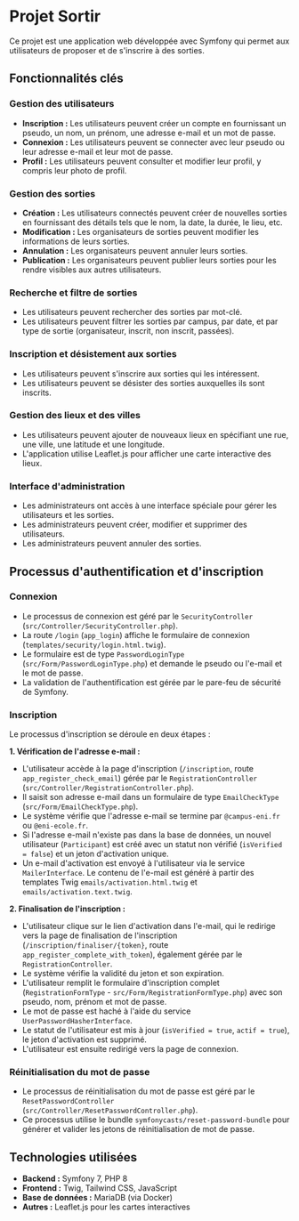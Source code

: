 # Projet Sortir

Ce projet est une application web développée avec Symfony qui permet aux utilisateurs de proposer et de s'inscrire à des sorties.

## Fonctionnalités clés

### Gestion des utilisateurs
- **Inscription :** Les utilisateurs peuvent créer un compte en fournissant un pseudo, un nom, un prénom, une adresse e-mail et un mot de passe.
- **Connexion :** Les utilisateurs peuvent se connecter avec leur pseudo ou leur adresse e-mail et leur mot de passe.
- **Profil :** Les utilisateurs peuvent consulter et modifier leur profil, y compris leur photo de profil.

### Gestion des sorties
- **Création :** Les utilisateurs connectés peuvent créer de nouvelles sorties en fournissant des détails tels que le nom, la date, la durée, le lieu, etc.
- **Modification :** Les organisateurs de sorties peuvent modifier les informations de leurs sorties.
- **Annulation :** Les organisateurs peuvent annuler leurs sorties.
- **Publication :** Les organisateurs peuvent publier leurs sorties pour les rendre visibles aux autres utilisateurs.

### Recherche et filtre de sorties
- Les utilisateurs peuvent rechercher des sorties par mot-clé.
- Les utilisateurs peuvent filtrer les sorties par campus, par date, et par type de sortie (organisateur, inscrit, non inscrit, passées).

### Inscription et désistement aux sorties
- Les utilisateurs peuvent s'inscrire aux sorties qui les intéressent.
- Les utilisateurs peuvent se désister des sorties auxquelles ils sont inscrits.

### Gestion des lieux et des villes
- Les utilisateurs peuvent ajouter de nouveaux lieux en spécifiant une rue, une ville, une latitude et une longitude.
- L'application utilise Leaflet.js pour afficher une carte interactive des lieux.

### Interface d'administration
- Les administrateurs ont accès à une interface spéciale pour gérer les utilisateurs et les sorties.
- Les administrateurs peuvent créer, modifier et supprimer des utilisateurs.
- Les administrateurs peuvent annuler des sorties.

## Processus d'authentification et d'inscription

### Connexion
- Le processus de connexion est géré par le `SecurityController` (`src/Controller/SecurityController.php`).
- La route `/login` (`app_login`) affiche le formulaire de connexion (`templates/security/login.html.twig`).
- Le formulaire est de type `PasswordLoginType` (`src/Form/PasswordLoginType.php`) et demande le pseudo ou l'e-mail et le mot de passe.
- La validation de l'authentification est gérée par le pare-feu de sécurité de Symfony.

### Inscription
Le processus d'inscription se déroule en deux étapes :

**1. Vérification de l'adresse e-mail :**
- L'utilisateur accède à la page d'inscription (`/inscription`, route `app_register_check_email`) gérée par le `RegistrationController` (`src/Controller/RegistrationController.php`).
- Il saisit son adresse e-mail dans un formulaire de type `EmailCheckType` (`src/Form/EmailCheckType.php`).
- Le système vérifie que l'adresse e-mail se termine par `@campus-eni.fr` ou `@eni-ecole.fr`.
- Si l'adresse e-mail n'existe pas dans la base de données, un nouvel utilisateur (`Participant`) est créé avec un statut non vérifié (`isVerified = false`) et un jeton d'activation unique.
- Un e-mail d'activation est envoyé à l'utilisateur via le service `MailerInterface`. Le contenu de l'e-mail est généré à partir des templates Twig `emails/activation.html.twig` et `emails/activation.text.twig`.

**2. Finalisation de l'inscription :**
- L'utilisateur clique sur le lien d'activation dans l'e-mail, qui le redirige vers la page de finalisation de l'inscription (`/inscription/finaliser/{token}`, route `app_register_complete_with_token`), également gérée par le `RegistrationController`.
- Le système vérifie la validité du jeton et son expiration.
- L'utilisateur remplit le formulaire d'inscription complet (`RegistrationFormType` - `src/Form/RegistrationFormType.php`) avec son pseudo, nom, prénom et mot de passe.
- Le mot de passe est haché à l'aide du service `UserPasswordHasherInterface`.
- Le statut de l'utilisateur est mis à jour (`isVerified = true`, `actif = true`), le jeton d'activation est supprimé.
- L'utilisateur est ensuite redirigé vers la page de connexion.

### Réinitialisation du mot de passe
- Le processus de réinitialisation du mot de passe est géré par le `ResetPasswordController` (`src/Controller/ResetPasswordController.php`).
- Ce processus utilise le bundle `symfonycasts/reset-password-bundle` pour générer et valider les jetons de réinitialisation de mot de passe.

## Technologies utilisées

- **Backend :** Symfony 7, PHP 8
- **Frontend :** Twig, Tailwind CSS, JavaScript
- **Base de données :** MariaDB (via Docker)
- **Autres :** Leaflet.js pour les cartes interactives
